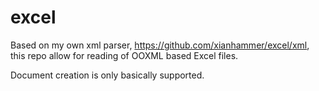 # excel
Based on my own xml parser, https://github.com/xianhammer/excel/xml, this repo allow for reading of OOXML based Excel files.

Document creation is only basically supported.

